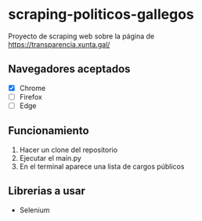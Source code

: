 # scraping-politicos-gallegos

Proyecto de scraping web sobre la página de https://transparencia.xunta.gal/

## Navegadores aceptados
- [x] Chrome
- [ ] Firefox
- [ ] Edge

## Funcionamiento
1. Hacer un clone del repositorio
2. Ejecutar el main.py
3. En el terminal aparece una lista de cargos públicos

## Librerias a usar
* Selenium
